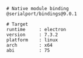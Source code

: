     # Native module binding
    @serialport/bindings@9.0.1
    
    # Target
    runtime     : electron 
    version     : 7.3.2
    platform    : linux
    arch        : x64
    abi         : 75
